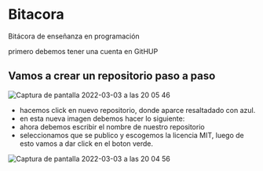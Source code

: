 # Bitacora
Bitácora de enseñanza en programación

primero debemos tener una cuenta en GitHUP

## Vamos a crear un repositorio paso a paso

![Captura de pantalla 2022-03-03 a las 20 05 46](https://user-images.githubusercontent.com/99752920/156637492-9de034a9-2db1-4f53-8465-3bc76f031cfc.png)
 
 - hacemos click en nuevo repositorio, donde aparce resaltadado con azul.
 - en esta nueva imagen debemos hacer lo siguiente:
 - ahora debemos escribir el nombre de nuestro repositorio
 - seleccionamos que se publico y escogemos la licencia MIT, luego de esto vamos a dar click en el boton verde.
 
 
 ![Captura de pantalla 2022-03-03 a las 20 04 56](https://user-images.githubusercontent.com/99752920/156637642-f84a424e-a011-48e8-9271-21bd7b5f19e3.png)
  
 

